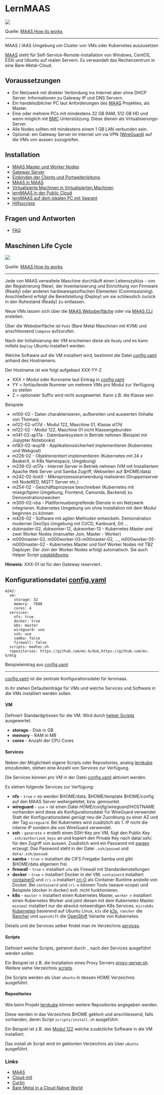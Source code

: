 LernMAAS
========

![](doc/images/howitworks.png)

Quelle: [MAAS How its works](https://maas.io/how-it-works)

- - - 

MAAS / IAAS Umgebung um Cluster von VMs oder Kubernetes auszusetzen

[MAAS](https://maas.io/how-it-works) steht für Self-Service-Remote-Installation von Windows, CentOS, ESXi und Ubuntu auf realen Servern. Es verwandelt das Rechenzentrum in eine Bare-Metal-Cloud.

Voraussetzungen
---------------

* Ein Netzwerk mit direkter Verbindung ins Internet aber ohne DHCP Server. Informationen zu Gateway IP und DNS Servern.
* Ein handelsüblicher PC laut Anforderungen des [MAAS](https://maas.io/docs/maas-requirements) Projektes, als Master.
* Eine oder mehrere PCs mit mindestens 32 GB RAM, 512 GB HD und wenn möglich mit [BMC](https://de.wikipedia.org/wiki/Baseboard_Management_Controller) Unterstützung. Diese dienen als Virtualisierungs-Server.
* Alle Nodes sollten mit mindestens einem 1 GB LAN verbunden sein.
* Optional: ein Gateway Server im Internet um via VPN ([WireGuard](https://www.wireguard.com/)) auf die VMs von aussen zuzugreifen. 

Installation
------------

* [MAAS Master und Worker Nodes](doc/MAAS/Install.md)
* [Gateway Server](doc/MAAS/Gateway.md)
* [Einbinden der Clients und Portweiterleitung](doc/MAAS/GatewayClient.md).
* [MAAS in MAAS](doc/MinM/)
* [Virtualisierte Machinen in Virtualisierten Machinen](doc/MAAS/VMinVM.md)
* [lernMAAS in der Public Cloud](doc/Cloud/)
* [lernMAAS auf dem lokalen PC mit Vagrant](vagrant/)
* [Hilfsscripts](helper/)

Fragen und Antworten
--------------------

* [FAQ](doc/MAAS/FAQ.md) 

Maschinen Life Cycle
--------------------

![](doc/images/lifecycle.png)

Quelle: [MAAS How its works](https://maas.io/how-it-works)

- - -

Jede von MAAS verwaltete Maschine durchläuft einen Lebenszyklus - von der Registrierung (New), der Inventarisierung und Einrichtung von Firmware (Ready) oder anderen hardwarespezifischen Elementen (Commissioning). Anschließend erfolgt die Bereitstellung (Deploy) um sie schliesslich zurück in den Ruhestand (Ready) zu entlassen.

Neue VMs lassen sich über die [MAAS Weboberfläche](http://localhost:5240) oder via [MAAS CLI](doc/MAAS/CLI.md) erstellen.

Über die Weboberfläche ist `Pods` (Bare Metal Maschinen mit KVM) und anschliessend `Compose` aufzurufen.

Nach der Initialisierung der VM erscheinen diese als `Ready` und es kann mittels `Deploy` Ubuntu installiert werden.

Welche Software auf die VM installiert wird, bestimmt die Datei [config.yaml](https://github.com/mc-b/lernmaas/blob/master/config.yaml) anhand des Hostnamens.

Der Hostname ist wie folgt aufgebaut XXX-YY-Z
* XXX = Modul oder Kursname laut Eintrag in [config.yaml](https://github.com/mc-b/lernmaas/blob/master/config.yaml)
* YY  = fortlaufende Nummer um mehrere VMs pro Modul zur Verfügung zu stellen
* Z   = optionaler Suffix wird nicht ausgewertet. Kann z.B. die Klasse sein

Beispiele
* m100-02       - Daten charakterisieren, aufbereiten und auswerten (Inhalte von Thomas)
* m122-02-st17d - Modul 122, Maschine 01, Klasse st17d
* m122-02       - Modul 122, Maschine 01 nicht Klassengebunden
* m141-02-ap17a - Datenbanksystem in Betrieb nehmen (Beispiel mit Jupypter Notebooks)
* m183-02-wup18 - Applikationssicherheit implementieren (Kubernetes und Webgoat)
* m226-02       - Objektorientiert implementieren (Kubernetes mit 24 x BeakerX, in K8s Namespace, Umgebung)
* m239-02-st17a - Internet Server in Betrieb nehmen (VM mit Installiertem Apache Web Server und Samba Zugriff, Webseiten auf $HOME/data)
* m242-02-bistX - Mikroprozessoranwendung realisieren (Gruppenserver mit NodeRED, MQTT Server etc.)
* m254-02       - Geschäftsprozesse beschreiben (Kubernetes mit misegr/bpmn Umgebung, Frontend, Camunda, Backend) zu Demonstrationzwecken
* m300-02-vba   - Plattformuebergreifende Dienste in ein Netzwerk integrieren. Kubernetes Umgebung um ohne Installation mit dem Modul beginnen zu können
* m426-02       - Software mit agilen Methoden entwickeln. Demonstration moderner DevOps Umgebung mit CI/CD, Kanboard, Git ...
* dukmaster-02, dukworker-12, dukworker-13 - Kubernetes Master und zwei Worker Nodes (manueller Join, Master - Worker)
* m000master-02, m000worker-03-m00master-02, ..., m000worker-05-m000master-02 - Kubernetes Master und fünf Worker Nodes mit TBZ Deployer. Der Join der Worker Nodes erfolgt automatisch. Sie auch Helper Script [createk8svms](helper/README.md)

**Hinweis**: XXX-01 ist für den Gateway reserviert.

Konfigurationsdatei [config.yaml](https://github.com/mc-b/lernmaas/blob/master/config.yaml)
-------------------

    m242:
      vm:  
        storage: 32
        memory:  7680
        cores: 4
      services:
        nfs: true
        docker: true
        k8s: master
        wireguard: use
        ssh: use
        samba: false
        firewall: false
      scripts: modtec.sh
      repositories: https://github.com/mc-b/duk,https://github.com/mc-b/mlg 

Beispieleintrag aus [config.yaml](https://github.com/mc-b/lernmaas/blob/master/config.yaml)
- - -

[config.yaml](https://github.com/mc-b/lernmaas/blob/master/config.yaml) ist die zentrale Konfigurationsdatei für lernmaas.

In ihr stehen Defaulteinträge für VMs und welche Services und Software in die VMs installiert werden sollen.

#### VM

Definiert Standardgrössen für die VM. Wird durch [helper Scripts](helper/) ausgewertet.

* **storage** - Disk in GB
* **memory** - RAM in MB
* **cores** - Anzahl der CPU Cores


#### Services

Neben der Möglichkeit eigene Scripts oder Repositories, analog [lernkube](https://github.com/mc-b/lernkube) einzubinden, stehen eine Anzahl von Services zur Verfügung.

Die Services können pro VM in der Datei [config.yaml](https://github.com/mc-b/lernmaas/blob/master/config.yaml) aktiviert werden.

Es stehen folgende Services zur Verfügung:
* **nfs** - `true` = es werden $HOME/data, $HOME/template $HOME/config auf den MAAS Server weitergeleitet, bzw. gemountet.
* **wireguard** - `use` = ist einen Datei $HOME/config/wireguard/$HOSTNAME vorhanden wird diese als Konfigurationsdatei für WireGuard verwendet. Statt der Konfigurationsdatei genügt neu die Zuordnung zu einer AZ und der Tag `wireguard`. Bei Kubernetes wird zusätzlich als 1. IP nicht die interne IP sondern die von WireGuard verwendet.
* **ssh** - `generate` = erstellt einen SSH-Key pro VM, fügt den Public Key `.ssh/authorized_keys` an und kopiert den Private Key nach data/.ssh/. für den Zugriff von aussen. Zusätzlich wird ein Password mit [pwgen](https://www.pwdgen.org/) erzeugt. Das Password steht in der Datei `.ssh/passwd` und `data/.ssh/passwd`.
* **samba** - `true` = installiert die CIFS Freigabe Samba und gibt $HOME/data allgemein frei.
* **firewall** - `true` = installiert `ufw` als Firewall mit Standardeinstellungen
* **docker** - `true` = installiert Docker in der VM. `containerd` installiert [containerD](https://containerd.io/) und `cri-o` installiert [cri-O](https://cri-o.io/) als Container Runtime anstelle von Docker. Bei `containerd` und `cri-o` können Tools (weave-scope) und Beispiele (docker in docker) evtl. nicht funktionieren. 
* **k8s** - `master` = installiert einen Kubernetes Master, `worker` = installiert einen Kubernetes Worker und joint diesen mit dem Kubernetes Master. `minimal` installiert nur die absolut notwendigen K8s Services. `microk8s` [Kubernetes](https://microk8s.io/) basierend auf Ubuntu Linux, `k3s` die [k3s](https://k3s.io/), `rancher` die [Rancher](https://rancher.com/) und `openshift` die [OpenShift](https://www.openshift.com/) Variante von Kubernetes. 

Details und die Services selber findet man im Verzeichnis [services](services/).

#### Scripts

Definiert welche Scripts, getrennt durch `,` nach den Services ausgeführt werden sollen.

Ein Beispiel ist z.B. die Installation eines Proxy Servers [proxy-server.sh](scripts/proxy-server.sh). Weitere siehe Verzeichnis [scripts](scripts/).

Die Scripts werden als User `ubuntu` in dessen HOME Verzeichnis ausgeführt. 

#### Repositories

Wie beim Projekt [lernkube](https://github.com/mc-b/lernkube) können weitere Repositories angegeben werden.

Diese werden in das Verzeichnis $HOME geklont und anschliessend, falls vorhanden, deren Script `scripts/install.sh` ausgeführt.

Ein Beispiel ist z.B. das [Modul 122](https://github.com/tbz-it/M122/blob/master/scripts/install.sh) welche zusätzliche Software in die VM installiert.

Das install.sh Script wird im geklonten Verzeichnis als User `ubuntu` ausgeführt.

### Links

* [MAAS](https://maas.io/how-it-works)
* [Cloud-init](https://cloudinit.readthedocs.io/en/latest/)
* [Curtin](https://curtin.readthedocs.io/en/latest/topics/overview.html)
* [Bare Metal in a Cloud Native World](https://thenewstack.io/bare-metal-in-a-cloud-native-world/)
 
